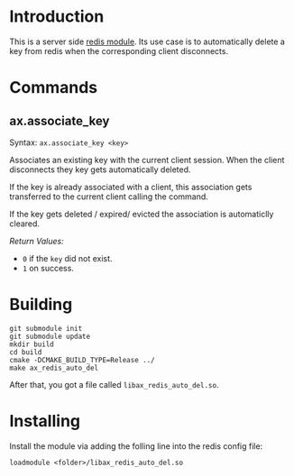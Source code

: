 # Introduction

This is a server side [redis module](https://redis.io/topics/modules-intro).
Its use case is to automatically delete a key from redis when the corresponding
client disconnects.

# Commands

## ax.associate_key

Syntax: `ax.associate_key <key>`

Associates an existing key with the current client session.
When the client disconnects they key gets automatically deleted.

If the key is already associated with a client, this association gets transferred
to the current client calling the command.

If the key gets deleted / expired/ evicted the association is automaticlly cleared.


*Return Values:*

* `0` if the `key` did not exist.
* `1` on success.


# Building

```
git submodule init
git submodule update
mkdir build
cd build
cmake -DCMAKE_BUILD_TYPE=Release ../
make ax_redis_auto_del
```

After that, you got a file called `libax_redis_auto_del.so`.

# Installing

Install the module via adding the folling line into the redis config file:

`loadmodule <folder>/libax_redis_auto_del.so`
